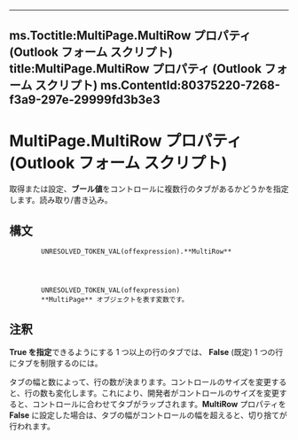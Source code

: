 

---
ms.Toctitle:MultiPage.MultiRow プロパティ (Outlook フォーム スクリプト)
title:MultiPage.MultiRow プロパティ (Outlook フォーム スクリプト)
ms.ContentId:80375220-7268-f3a9-297e-29999fd3b3e3
---
# MultiPage.MultiRow プロパティ (Outlook フォーム スクリプト)




取得または設定、**ブール値**をコントロールに複数行のタブがあるかどうかを指定します。読み取り/書き込み。

## 構文

            UNRESOLVED_TOKEN_VAL(offexpression).**MultiRow**




            UNRESOLVED_TOKEN_VAL(offexpression)
            **MultiPage** オブジェクトを表す変数です。



## 注釈
**True を指定**できるようにする 1 つ以上の行のタブでは、 **False** (既定) 1 つの行にタブを制限するのには。



タブの幅と数によって、行の数が決まります。コントロールのサイズを変更すると、行の数も変化します。これにより、開発者がコントロールのサイズを変更すると、コントロールに合わせてタブがラップされます。**MultiRow** プロパティを **False** に設定した場合は、タブの幅がコントロールの幅を超えると、切り捨てが行われます。




